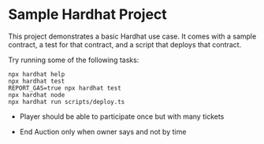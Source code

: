 # Sample Hardhat Project

This project demonstrates a basic Hardhat use case. It comes with a sample contract, a test for that contract, and a script that deploys that contract.

Try running some of the following tasks:

```shell
npx hardhat help
npx hardhat test
REPORT_GAS=true npx hardhat test
npx hardhat node
npx hardhat run scripts/deploy.ts
```

<!--  IMPOROVEMENTS LOTTERY -->
- Player should be able to participate once but with many tickets

<!--  IMPOROVEMENTS AUCTION -->
- End Auction only when owner says and not by time